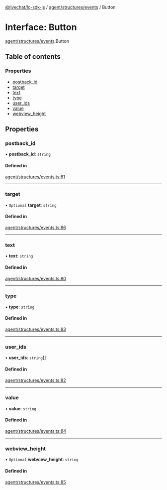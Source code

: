 [@livechat/lc-sdk-js](../README.md) / [agent/structures/events](../modules/agent_structures_events.md) / Button

# Interface: Button

[agent/structures/events](../modules/agent_structures_events.md).Button

## Table of contents

### Properties

- [postback\_id](agent_structures_events.Button.md#postback_id)
- [target](agent_structures_events.Button.md#target)
- [text](agent_structures_events.Button.md#text)
- [type](agent_structures_events.Button.md#type)
- [user\_ids](agent_structures_events.Button.md#user_ids)
- [value](agent_structures_events.Button.md#value)
- [webview\_height](agent_structures_events.Button.md#webview_height)

## Properties

### postback\_id

• **postback\_id**: `string`

#### Defined in

[agent/structures/events.ts:81](https://github.com/livechat/lc-sdk-js/blob/d267eeb/src/agent/structures/events.ts#L81)

___

### target

• `Optional` **target**: `string`

#### Defined in

[agent/structures/events.ts:86](https://github.com/livechat/lc-sdk-js/blob/d267eeb/src/agent/structures/events.ts#L86)

___

### text

• **text**: `string`

#### Defined in

[agent/structures/events.ts:80](https://github.com/livechat/lc-sdk-js/blob/d267eeb/src/agent/structures/events.ts#L80)

___

### type

• **type**: `string`

#### Defined in

[agent/structures/events.ts:83](https://github.com/livechat/lc-sdk-js/blob/d267eeb/src/agent/structures/events.ts#L83)

___

### user\_ids

• **user\_ids**: `string`[]

#### Defined in

[agent/structures/events.ts:82](https://github.com/livechat/lc-sdk-js/blob/d267eeb/src/agent/structures/events.ts#L82)

___

### value

• **value**: `string`

#### Defined in

[agent/structures/events.ts:84](https://github.com/livechat/lc-sdk-js/blob/d267eeb/src/agent/structures/events.ts#L84)

___

### webview\_height

• `Optional` **webview\_height**: `string`

#### Defined in

[agent/structures/events.ts:85](https://github.com/livechat/lc-sdk-js/blob/d267eeb/src/agent/structures/events.ts#L85)
